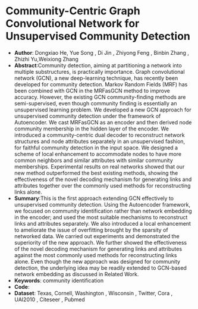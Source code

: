 # Community-Centric Graph Convolutional Network for Unsupervised Community Detection
* **Author**: Dongxiao He, Yue Song , Di Jin , Zhiyong Feng , Binbin Zhang , Zhizhi Yu,Weixiong Zhang
* **Abstract**:Community detection, aiming at partitioning a network into multiple substructures, is practically importance. Graph convolutional network (GCN), a new deep-learning technique, has recently been developed for community detection. Markov Random Fields (MRF) has been combined with GCN in the MRFasGCN method to improve accuracy. However, the existing GCN community-finding methods are semi-supervised, even though community finding is essentially an unsupervised learning problem. We developed a new GCN approach for unsupervised community detection under the framework of Autoencoder. We cast MRFasGCN as an encoder and then derived node community membership in the hidden layer of the encoder. We introduced a community-centric dual decoder to reconstruct network structures and node attributes separately in an unsupervised fashion, for faithful community detection in the input space. We designed a scheme of local enhancement to accommodate nodes to have more common neighbors and similar attributes with similar community memberships. Experimental results on real networks showed that our new method outperformed the best existing methods, showing the effectiveness of the novel decoding mechanism for generating links and attributes together over the commonly used methods for reconstructing links alone.
* **Summary**:This is the first approach extending GCN effectively to unsupervised community detection. Using the Autoencoder framework, we focused on community identification rather than network embedding in the encoder; and used the most suitable mechanisms to reconstruct links and attributes separately. We also introduced a local enhancement to ameliorate the issue of overfitting brought by the sparsity of networked data. We carried out experiments and demonstrated the superiority of the new approach. We further showed the effectiveness of the novel decoding mechanism for generating links and attributes against the most commonly used methods for reconstructing links alone. Even though the new approach was designed for community detection, the underlying idea may be readily extended to GCN-based network embedding as discussed in Related Work.
* **Keywords**: community identification
* **Code**:
* **Dataset**: Texas, Cornell, Washington , Wisconsin , Twitter, Cora , UAI2010 , Citeseer , Pubmed
